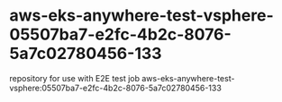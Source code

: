 # aws-eks-anywhere-test-vsphere-05507ba7-e2fc-4b2c-8076-5a7c02780456-133
repository for use with E2E test job aws-eks-anywhere-test-vsphere:05507ba7-e2fc-4b2c-8076-5a7c02780456-133
